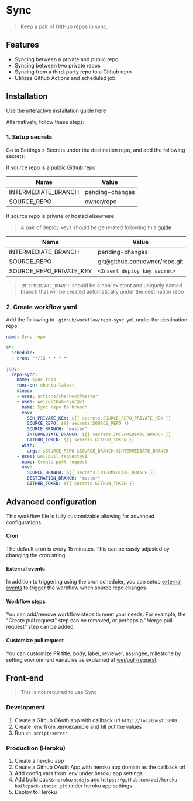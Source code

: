 # Sync

> Keep a pair of GitHub repos in sync.


## Features

- Syncing between a private and public repo
- Syncing between two private repos
- Syncing from a third-party repo to a Github repo
- Utilizes Github Actions and scheduled job


## Installation

Use the interactive installation guide [here](https://github-repo-sync.herokuapp.com)

Alternatively, follow these steps:

### 1. Setup secrets

Go to Settings > Secrets under the destination repo, and add the following secrets:

If source repo is a public Github repo:

| Name | Value | 
| --- | --- |
| INTERMEDIATE_BRANCH | pending-changes |
| SOURCE_REPO	| owner/repo |

If source repo is private or hosted elsewhere:

> A pair of deploy keys should be generated following this [guide](https://developer.github.com/v3/guides/managing-deploy-keys/#deploy-keys)

| Name | Value |
| --- | --- |
| INTERMEDIATE_BRANCH | pending-changes |
| SOURCE_REPO	| git@github.com:owner/repo.git |
| SOURCE_REPO_PRIVATE_KEY | `<Insert deploy key secret>` |

> `INTERMEDIATE_BRANCH` should be a non-existent and uniquely named branch that will be created automatically under the destination repo

### 2. Create workflow yaml

Add the following to `.github/workflow/repo-sync.yml` under the destination repo

```yaml
name: Sync repo

on:
  schedule: 
  - cron: "*/15 * * * *"

jobs:
  repo-sync:
    name: Sync repo
    runs-on: ubuntu-latest
    steps:
    - uses: actions/checkout@master
    - uses: wei/github-sync@v1
      name: Sync repo to branch
      env:
        SSH_PRIVATE_KEY: ${{ secrets.SOURCE_REPO_PRIVATE_KEY }}
        SOURCE_REPO: ${{ secrets.SOURCE_REPO }}
        SOURCE_BRANCH: "master"
        INTERMEDIATE_BRANCH: ${{ secrets.INTERMEDIATE_BRANCH }}
        GITHUB_TOKEN: ${{ secrets.GITHUB_TOKEN }}
      with:
        args: $SOURCE_REPO $SOURCE_BRANCH:$INTERMEDIATE_BRANCH
    - uses: wei/pull-request@v1
      name: Create pull request
      env:
        SOURCE_BRANCH: ${{ secrets.INTERMEDIATE_BRANCH }}
        DESTINATION_BRANCH: "master"
        GITHUB_TOKEN: ${{ secrets.GITHUB_TOKEN }}
```

## Advanced configuration

This workflow file is fully customizable allowing for advanced configurations.

#### Cron

The default cron is every 15 minutes. This can be easily adjusted by changing the cron string.

#### External events

In addition to triggering using the cron scheduler, you can setup [external events](https://help.github.com/en/articles/events-that-trigger-workflows#external-events) to trigger the workflow when source repo changes.

#### Workflow steps

You can add/remove workflow steps to meet your needs. For example, the "Create pull request" step can be removed, or perhaps a "Merge pull request" step can be added.

#### Customize pull request

You can customize PR title, body, label, reviewer, assingee, milestone by setting environment variables as explained at [wei/pull-request](https://github.com/wei/pull-request#advanced-options).


## Front-end

> This is not required to use Sync

### Development

1. Create a Github OAuth app with callback url `http://localhost:3000`
2. Create .env from .env.example and fill out the values
3. Run `sh script/server`

### Production (Heroku)

1. Create a heroku app
2. Create a Github OAuth App with heroku app domain as the callback url
3. Add config vars from .env under heroku app settings
4. Add build packs `heroku/nodejs` and `https://github.com/wei/heroku-buildpack-static.git` under heroku app settings
5. Deploy to Heroku
